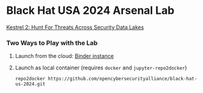 # Black Hat USA 2024 Arsenal Lab

[Kestrel 2: Hunt For Threats Across Security Data Lakes](https://www.blackhat.com/us-24/arsenal/schedule/index.html#kestrel--hunt-for-threats-across-security-data-lakes-39321)

### Two Ways to Play with the Lab

1. Launch from the cloud: [Binder instance](https://mybinder.org/v2/gh/opencybersecurityalliance/black-hat-us-2024/HEAD?filepath=.)

2. Launch as local container (requires `docker` and `jupyter-repo2docker`)
   ```console
   repo2docker https://github.com/opencybersecurityalliance/black-hat-us-2024.git
   ```
